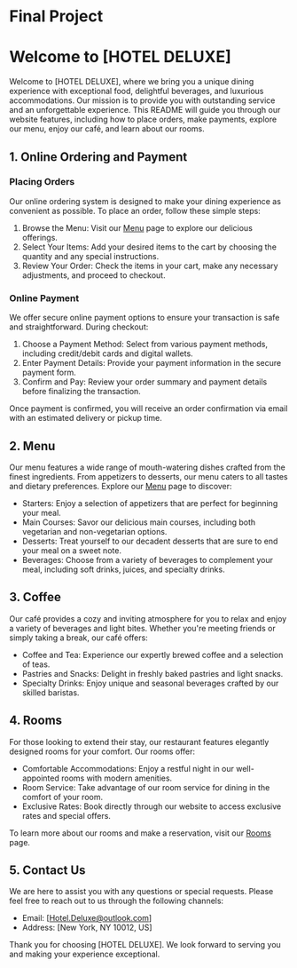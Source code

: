 # Final Project

# Welcome to [HOTEL DELUXE]

Welcome to [HOTEL DELUXE], where we bring you a unique dining experience with exceptional food, delightful beverages, and luxurious accommodations. Our mission is to provide you with outstanding service and an unforgettable experience. This README will guide you through our website features, including how to place orders, make payments, explore our menu, enjoy our café, and learn about our rooms.

## 1. Online Ordering and Payment

### Placing Orders

Our online ordering system is designed to make your dining experience as convenient as possible. To place an order, follow these simple steps:

1. Browse the Menu: Visit our [Menu](https://mahyarrahmati.github.io/F/resturant%20page.html) page to explore our delicious offerings.
2. Select Your Items: Add your desired items to the cart by choosing the quantity and any special instructions.
3. Review Your Order: Check the items in your cart, make any necessary adjustments, and proceed to checkout.

### Online Payment

We offer secure online payment options to ensure your transaction is safe and straightforward. During checkout:

1. Choose a Payment Method: Select from various payment methods, including credit/debit cards and digital wallets.
2. Enter Payment Details: Provide your payment information in the secure payment form.
3. Confirm and Pay: Review your order summary and payment details before finalizing the transaction.

Once payment is confirmed, you will receive an order confirmation via email with an estimated delivery or pickup time.

## 2. Menu

Our menu features a wide range of mouth-watering dishes crafted from the finest ingredients. From appetizers to desserts, our menu caters to all tastes and dietary preferences. Explore our [Menu](https://mahyarrahmati.github.io/F/coffee%20page.html) page to discover:

- Starters: Enjoy a selection of appetizers that are perfect for beginning your meal.
- Main Courses: Savor our delicious main courses, including both vegetarian and non-vegetarian options.
- Desserts: Treat yourself to our decadent desserts that are sure to end your meal on a sweet note.
- Beverages: Choose from a variety of beverages to complement your meal, including soft drinks, juices, and specialty drinks.

## 3. Coffee

Our café provides a cozy and inviting atmosphere for you to relax and enjoy a variety of beverages and light bites. Whether you're meeting friends or simply taking a break, our café offers:

- Coffee and Tea: Experience our expertly brewed coffee and a selection of teas.
- Pastries and Snacks: Delight in freshly baked pastries and light snacks.
- Specialty Drinks: Enjoy unique and seasonal beverages crafted by our skilled baristas.

## 4. Rooms

For those looking to extend their stay, our restaurant features elegantly designed rooms for your comfort. Our rooms offer:

- Comfortable Accommodations: Enjoy a restful night in our well-appointed rooms with modern amenities.
- Room Service: Take advantage of our room service for dining in the comfort of your room.
- Exclusive Rates: Book directly through our website to access exclusive rates and special offers.

To learn more about our rooms and make a reservation, visit our [Rooms](https://mahyarrahmati.github.io/F/Bedroom%20page.html) page.

## 5. Contact Us

We are here to assist you with any questions or special requests. Please feel free to reach out to us through the following channels:

- Email: [Hotel.Deluxe@outlook.com]
- Address: [New York, NY 10012, US]

Thank you for choosing [HOTEL DELUXE]. We look forward to serving you and making your experience exceptional.